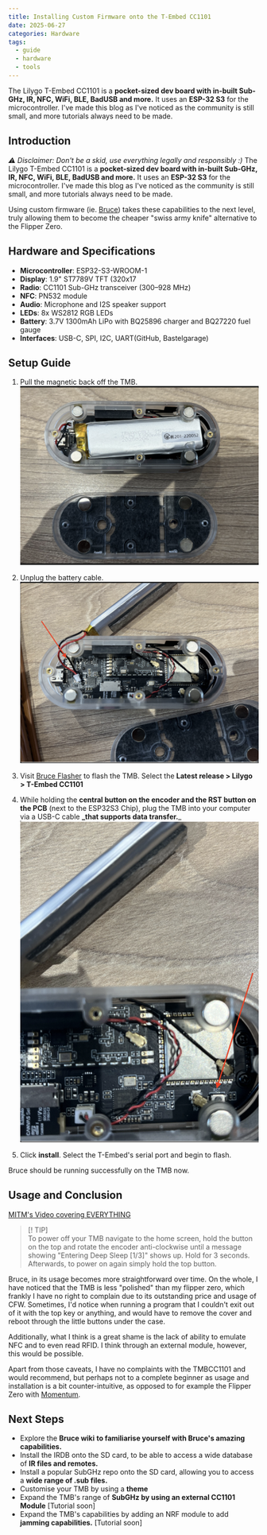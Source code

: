```yaml
---
title: Installing Custom Firmware onto the T-Embed CC1101
date: 2025-06-27
categories: Hardware
tags:
  - guide
  - hardware
  - tools
---
```

The Lilygo T-Embed CC1101 is a **pocket-sized dev board with in-built Sub-GHz, IR, NFC, WiFi, BLE, BadUSB and more.** It uses an **ESP-32 S3** for the microcontroller. I've made this blog as I've noticed as the community is still small, and more tutorials always need to be made.

## Introduction
 
_⚠️ Disclaimer: Don't be a skid, use everything legally and responsibly :)_
The Lilygo T-Embed CC1101 is a **pocket-sized dev board with in-built Sub-GHz, IR, NFC, WiFi, BLE, BadUSB and more.** It uses an **ESP-32 S3** for the microcontroller. I've made this blog as I've noticed as the community is still small, and more tutorials always need to be made.


Using custom firmware (ie. [Bruce](https://bruce.computer/)) takes these capabilities to the next level, truly allowing them to become the cheaper "swiss army knife" alternative to the Flipper Zero.
## Hardware and Specifications

- **Microcontroller**: ESP32-S3-WROOM-1
- **Display**: 1.9" ST7789V TFT (320x17
- **Radio**: CC1101 Sub-GHz transceiver (300–928 MHz)
- **NFC**: PN532 module
- **Audio**: Microphone and I2S speaker support
- **LEDs**: 8x WS2812 RGB LEDs
- **Battery**: 3.7V 1300mAh LiPo with BQ25896 charger and BQ27220 fuel gauge
- **Interfaces**: USB-C, SPI, I2C, UART(GitHub, Bastelgarage)

## Setup Guide

1. Pull the magnetic back off the TMB.
    ![MagneticBack](/assets/images/magneticback.png)
2. Unplug the battery cable.
    ![BatteryCable](/assets/images/batterycable.png)
3. Visit [Bruce Flasher](https://bruce.computer/flasher) to flash the TMB. Select the **Latest release > Lilygo > T-Embed CC1101**
4. While holding the **central button on the encoder and the RST button on the PCB** (next to the ESP32S3 Chip), plug the TMB into your computer via a USB-C cable **_that supports data transfer.**_
![RST](/assets/images/rst.png)

5. Click **install**. Select the T-Embed's serial port and begin to flash.

Bruce should be running successfully on the TMB now.

## Usage and Conclusion

[MITM's Video covering EVERYTHING](https://www.youtube.com/watch?v=BUwrWKDqtak)

> [! TIP]  
> To power off your TMB navigate to the home screen, hold the button on the top and rotate the encoder anti-clockwise until a message showing "Entering Deep Sleep [1/3]" shows up. Hold for 3 seconds. Afterwards, to power on again simply hold the top button.

Bruce, in its usage becomes more straightforward over time. On the whole, I have noticed that the TMB is less "polished" than my flipper zero, which frankly I have no right to complain due to its outstanding price and usage of CFW.
Sometimes, I'd notice when running a program that I couldn't exit out of it with the top key or anything, and would have to remove the cover and reboot through the little buttons under the case.

Additionally, what I think is a great shame is the lack of ability to emulate NFC and to even read RFID. I think through an external module, however, this would be possible.

Apart from those caveats, I have no complaints with the TMBCC1101 and would recommend, but perhaps not to a complete beginner as usage and installation is a bit counter-intuitive, as opposed to for example the Flipper Zero with [Momentum](https://momentum-fw.dev/).

## Next Steps

- Explore the **Bruce wiki** **to familiarise yourself with Bruce's amazing capabilities.**
- Install the IRDB onto the SD card, to be able to access a wide database of **IR files and remotes.**
- Install a popular SubGHz repo onto the SD card, allowing you to access a **wide range of .sub files.**
- Customise your TMB by using a **theme**
- Expand the TMB's range of **SubGHz by using an external CC1101 Module** [Tutorial soon]
- Expand the TMB's capabilities by adding an NRF module to add **jamming capabilities.** [Tutorial soon]

